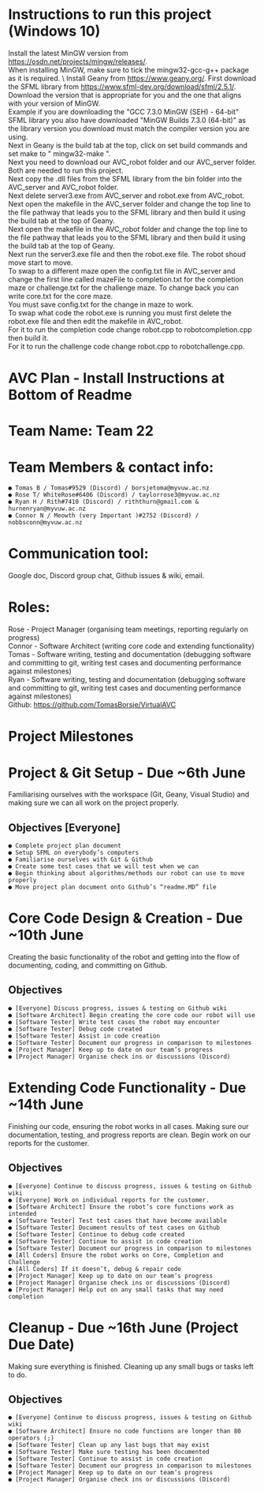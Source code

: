 # Instructions to run this project (Windows 10)

Install the latest MinGW version from https://osdn.net/projects/mingw/releases/. \
When installing MinGW, make sure to tick the mingw32-gcc-g++ package as it is required. \ 
Install Geany from https://www.geany.org/.
First download the SFML library from https://www.sfml-dev.org/download/sfml/2.5.1/. \
Download the version that is appropriate for you and the one that aligns with your version of MinGW.\
Example if you are downloading the "GCC 7.3.0 MinGW (SEH) - 64-bit" SFML library you also have downloaded "MinGW Builds 7.3.0 (64-bit)" as the library version you download must match the compiler version you are using.\
Next in Geany is the build tab at the top, click on set build commands and set make to " mingw32-make ".\
Next you need to download our AVC_robot folder and our AVC_server folder. Both are needed to run this project.\
Next copy the .dll files from the SFML library from the bin folder into the AVC_server and AVC_robot folder.\
Next delete server3.exe from AVC_server and robot.exe from AVC_robot.\
Next open the makefile in the AVC_server folder and change the top line to the file pathway that leads you to the SFML library and then build it using the build tab at the top of Geany.\
Next open the makefile in the AVC_robot folder and change the top line to the file pathway that leads you to the SFML library and then build it using the build tab at the top of Geany.\
Next run the server3.exe file and then the robot.exe file. The robot shoud move start to move.\
To swap to a different maze open the config.txt file in AVC_server and change the first line called mazeFile to completion.txt for the completion maze or challenge.txt for the challenge maze. To change back you can write core.txt for the core maze.\
You must save config.txt for the change in maze to work.\
To swap what code the robot.exe is running you must first delete the robot.exe file and then edit the makefile in AVC_robot.\
For it to run the completion code change robot.cpp to robotcompletion.cpp then build it.\
For it to run the challenge code change robot.cpp to robotchallenge.cpp.


# AVC Plan - Install Instructions at Bottom of Readme

# Team Name: Team 22

# Team Members & contact info:

```
● Tomas B / Tomas#9529 (Discord) / ​borsjetoma@myvuw.ac.nz
● Rose T/ WhiteRose#6406 (Discord) / ​taylorrose3@myvuw.ac.nz
● Ryan H / Rith#7410 (Discord) / ​riththurn@gmail.com​ & ​hurnenryan@myvuw.ac.nz
● Connor N / Meowth (very Important )#2752 (Discord) / nobbsconn@myvuw.ac.nz
```
# Communication tool:

Google doc, Discord group chat, Github issues & wiki, email.

# Roles:

Rose - Project Manager (organising team meetings, reporting regularly on progress)\
Connor - Software Architect (writing core code and extending functionality)\
Tomas - Software writing, testing and documentation (debugging software and committing to
git, writing test cases and documenting performance against milestones)\
Ryan - Software writing, testing and documentation (debugging software and committing to
git, writing test cases and documenting performance against milestones)\
Github: ​https://github.com/TomasBorsje/VirtualAVC

# Project Milestones

# Project & Git Setup - Due ~6th June

Familiarising ourselves with the workspace (Git, Geany, Visual Studio) and making sure
we can all work on the project properly.

## Objectives ​[Everyone]

```
● Complete project plan document
● Setup SFML on everybody’s computers
● Familiarise ourselves with Git & Github
● Create some test cases that we will test when we can
● Begin thinking about algorithms/methods our robot can use to move properly
● Move project plan document onto Github’s “readme.MD” file
```

# Core Code Design & Creation - Due ~10th June

Creating the basic functionality of the robot and getting into the flow of documenting,
coding, and committing on Github.

## Objectives

```
● [Everyone] Discuss progress, issues & testing on Github wiki
● [Software Architect] Begin creating the core code our robot will use
● [Software Tester] Write test cases the robot may encounter
● [Software Tester] Debug code created
● [Software Tester] Assist in code creation
● [Software Tester] Document our progress in comparison to milestones
● [Project Manager] Keep up to date on our team’s progress
● [Project Manager] Organise check ins or discussions (Discord)
```
# Extending Code Functionality - Due ~14th June

Finishing our code, ensuring the robot works in all cases. Making sure our documentation,
testing, and progress reports are clean. Begin work on our reports for the customer.

## Objectives

```
● [Everyone] Continue to discuss progress, issues & testing on Github wiki
● [Everyone] Work on individual reports for the customer.
● [Software Architect] Ensure the robot’s core functions work as intended
● [Software Tester] Test test cases that have become available
● [Software Tester] Document results of test cases on Github
● [Software Tester] Continue to debug code created
● [Software Tester] Continue to assist in code creation
● [Software Tester] Document our progress in comparison to milestones
● [All Coders] Ensure the robot works on Core, Completion and Challenge
● [All Coders] If it doesn’t, debug & repair code
● [Project Manager] Keep up to date on our team’s progress
● [Project Manager] Organise check ins or discussions (Discord)
● [Project Manager] Help out on any small tasks that may need completion
```
# Cleanup - Due ~16th June (Project Due Date)

Making sure everything is finished. Cleaning up any small bugs or tasks left to do.

## Objectives

```
● [Everyone] Continue to discuss progress, issues & testing on Github wiki
● [Software Architect] Ensure no code functions are longer than 80 operators (;)
● [Software Tester] Clean up any last bugs that may exist
● [Software Tester] Make sure testing has been documented
● [Software Tester] Continue to assist in code creation
● [Software Tester] Document our progress in comparison to milestones
● [Project Manager] Keep up to date on our team’s progress
● [Project Manager] Organise check ins or discussions (Discord)
```
